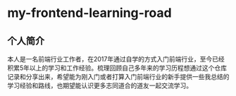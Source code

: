 # my-frontend-learning-road

## 个人简介

本人是一名前端行业工作者，在2017年通过自学的方式入门前端行业，至今已经积累5年以上的学习和工作经验。梳理回顾自己多年来的学习历程想通过这个仓库记录和分享出来，希望能为刚入门或者打算入门前端行业的新手提供一些我总结的学习经验和路线，也期望能认识更多志同道合的道友一起交流学习。



